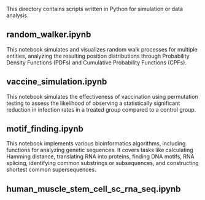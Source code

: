 This directory contains scripts written in Python for simulation or data analysis.
## random_walker.ipynb
This notebook simulates and visualizes random walk processes for multiple entities, analyzing the resulting position distributions through Probability Density Functions (PDFs) and Cumulative Probability Functions (CPFs).
## vaccine_simulation.ipynb
This notebook simulates the effectiveness of vaccination using permutation testing to assess the likelihood of observing a statistically significant reduction in infection rates in a treated group compared to a control group.
## motif_finding.ipynb
This notebook implements various bioinformatics algorithms, including functions for analyzing genetic sequences. It covers tasks like calculating Hamming distance, translating RNA into proteins, finding DNA motifs, RNA splicing, identifying common substrings or subsequences, and constructing shortest common supersequences.
## human_muscle_stem_cell_sc_rna_seq.ipynb
